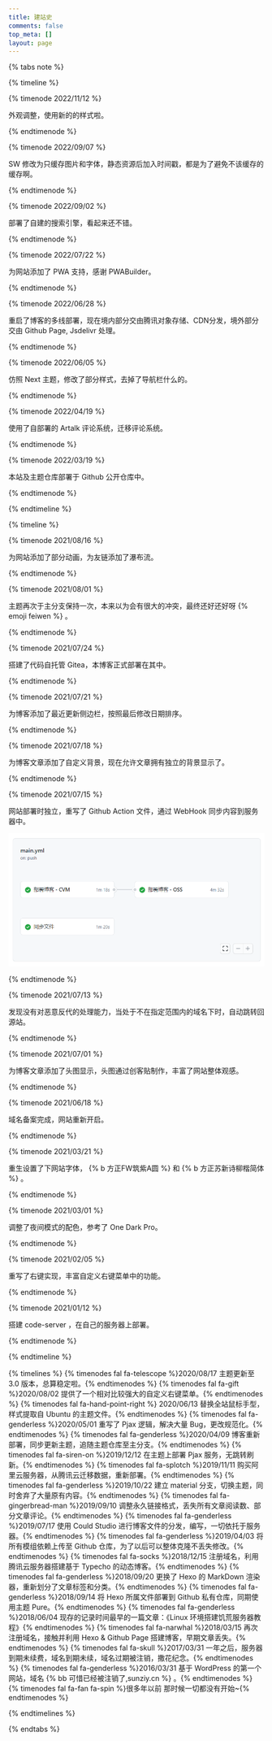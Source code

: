 ```yaml
---
title: 建站史
comments: false
top_meta: []
layout: page
---
```



{% tabs note %}

<!-- tab 2022 -->
{% timeline %}

{% timenode 2022/11/12 %}

外观调整，使用新的的样式啦。

{% endtimenode %}

{% timenode 2022/09/07 %}

SW 修改为只缓存图片和字体，静态资源后加入时间戳，都是为了避免不该缓存的缓存啊。

{% endtimenode %}

{% timenode 2022/09/02 %}

部署了自建的搜索引擎，看起来还不错。

{% endtimenode %}

{% timenode 2022/07/22 %}

为网站添加了 PWA 支持，感谢 PWABuilder。

{% endtimenode %}

{% timenode 2022/06/28 %}

重启了博客的多线部署，现在境内部分交由腾讯对象存储、CDN分发，境外部分交由 Github Page, Jsdelivr 处理。

{% endtimenode %}

{% timenode 2022/06/05 %}

仿照 Next 主题，修改了部分样式，去掉了导航栏什么的。

{% endtimenode %}

{% timenode 2022/04/19 %}

使用了自部署的 Artalk 评论系统，迁移评论系统。

{% endtimenode %}

{% timenode 2022/03/19 %}

本站及主题仓库部署于 Github 公开仓库中。

{% endtimenode %}

{% endtimeline %}
<!-- endtab -->

<!-- tab 2021 -->
{% timeline %}

{% timenode 2021/08/16 %}

为网站添加了部分动画，为友链添加了瀑布流。

{% endtimenode %}

{% timenode 2021/08/01 %}

主题再次于主分支保持一次，本来以为会有很大的冲突，最终还好还好呀 {% emoji feiwen %} 。

{% endtimenode %}

{% timenode 2021/07/24 %}

搭建了代码自托管 Gitea，本博客正式部署在其中。

{% endtimenode %}

{% timenode 2021/07/21 %}

为博客添加了最近更新侧边栏，按照最后修改日期排序。

{% endtimenode %}

{% timenode 2021/07/18 %}

为博客文章添加了自定义背景，现在允许文章拥有独立的背景显示了。

{% endtimenode %}

{% timenode 2021/07/15 %}

网站部署时独立，重写了 Github Action 文件，通过 WebHook 同步内容到服务器中。

![](../../img/page/timeline/action.png)

{% endtimenode %}

{% timenode 2021/07/13 %}

发现没有对恶意反代的处理能力，当处于不在指定范围内的域名下时，自动跳转回源站。

{% endtimenode %}

{% timenode 2021/07/01 %}

为博客文章添加了头图显示，头图通过创客贴制作，丰富了网站整体观感。

{% endtimenode %}

{% timenode 2021/06/18 %}

域名备案完成，网站重新开启。

{% endtimenode %}

{% timenode 2021/03/21 %}

重生设置了下网站字体， {% b 方正FW筑紫A圆 %} 和 {% b 方正苏新诗柳楷简体 %} 。

{% endtimenode %}

{% timenode 2021/03/01 %}

调整了夜间模式的配色，参考了 One Dark Pro。

{% endtimenode %}

{% timenode 2021/02/05 %}

重写了右键实现，丰富自定义右键菜单中的功能。

{% endtimenode %}

{% timenode 2021/01/12 %}

搭建 code-server ，在自己的服务器上部署。

{% endtimenode %}

{% endtimeline %}
<!-- endtab -->

<!-- tab 2020~ -->
{% timelines  %}
{% timenodes fal fa-telescope %}2020/08/17 主题更新至 3.0 版本，总算稳定啦。{% endtimenodes %}
{% timenodes fal fa-gift %}2020/08/02 提供了一个相对比较强大的自定义右键菜单。{% endtimenodes %}
{% timenodes fal fa-hand-point-right %} 2020/06/13 替换全站鼠标手型，样式提取自 Ubuntu 的主题文件。{% endtimenodes %}
{% timenodes fal fa-genderless %}2020/05/01 重写了 Pjax 逻辑，解决大量 Bug，更改规范化。{% endtimenodes %}
{% timenodes fal fa-genderless %}2020/04/09 博客重新部署，同步更新主题，追随主题仓库至主分支。{% endtimenodes %}
{% timenodes fal fa-siren-on %}2019/12/12 在主题上部署 Pjax 服务，无跳转刷新。{% endtimenodes %}
{% timenodes fal fa-splotch %}2019/11/11 购买阿里云服务器，从腾讯云迁移数据，重新部署。{% endtimenodes %}
{% timenodes fal fa-genderless %}2019/10/22 建立 material 分支，切换主题，同时舍弃了大量原有内容。{% endtimenodes %}
{% timenodes fal fa-gingerbread-man %}2019/09/10 调整永久链接格式，丢失所有文章阅读数、部分文章评论。{% endtimenodes %}
{% timenodes fal fa-genderless %}2019/07/17 使用 Could Studio 进行博客文件的分发，编写，一切依托于服务器。{% endtimenodes %}
{% timenodes fal fa-genderless %}2019/04/03 将所有模组依赖上传至 Github 仓库，为了以后可以整体克隆不丢失修改。{% endtimenodes %}
{% timenodes fal fa-socks %}2018/12/15 注册域名，利用腾讯云服务器搭建基于 Typecho 的动态博客。{% endtimenodes %}
{% timenodes fal fa-genderless %}2018/09/20 更换了 Hexo 的 MarkDown 渲染器，重新划分了文章标签和分类。{% endtimenodes %}
{% timenodes fal fa-genderless %}2018/09/14 将 Hexo 所属文件部署到 Github 私有仓库，同期使用主题 Pure。{% endtimenodes %}
{% timenodes fal fa-genderless %}2018/06/04 现存的记录时间最早的一篇文章：《Linux 环境搭建饥荒服务器教程》{% endtimenodes %}
{% timenodes fal fa-narwhal %}2018/03/15 再次注册域名，接触并利用 Hexo & Github Page 搭建博客，早期文章丢失。{% endtimenodes %}
{% timenodes fal fa-skull %}2017/03/31 一年之后，服务器到期未续费，域名到期未续，域名过期被注销，撒花纪念。{% endtimenodes %}
{% timenodes fal fa-genderless %}2016/03/31 基于 WordPress 的第一个网站，域名 {% bb 可惜已经被注销了,sunziy.cn %} 。{% endtimenodes %}
{% timenodes fal fa-fan fa-spin %}很多年以前 那时候一切都没有开始~{% endtimenodes %}

{% endtimelines %}
<!-- endtab -->

{% endtabs %}
